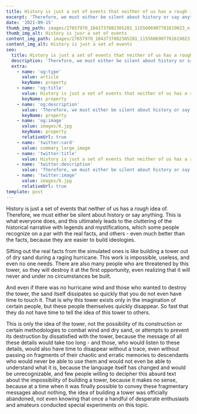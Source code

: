 ```yaml
---
title: History is just a set of events that neither of us has a rough idea of
excerpt: 'Therefore, we must either be silent about history or say anything.'
date: '2021-09-15'
thumb_img_path: images/27657970_1843737082305281_1155606907781619023_n.jpg
thumb_img_alt: History is jusr a set of events
content_img_path: images/27657970_1843737082305281_1155606907781619023_n-13e906cb.jpg
content_img_alt: History is just a set of events
seo:
  title: History is just a set of events that neither of us has a rough idea of
  description: 'Therefore, we must either be silent about history or say anything.'
  extra:
    - name: 'og:type'
      value: article
      keyName: property
    - name: 'og:title'
      value: History is just a set of events that neither of us has a rough idea of
      keyName: property
    - name: 'og:description'
      value: 'Therefore, we must either be silent about history or say anything.'
      keyName: property
    - name: 'og:image'
      value: images/6.jpg
      keyName: property
      relativeUrl: true
    - name: 'twitter:card'
      value: summary_large_image
    - name: 'twitter:title'
      value: History is just a set of events that neither of us has a rough idea of
    - name: 'twitter:description'
      value: 'Therefore, we must either be silent about history or say anything.'
    - name: 'twitter:image'
      value: images/6.jpg
      relativeUrl: true
template: post
---
```


History is just a set of events that neither of us has a rough idea of. Therefore, we must either be silent about history or say anything. This is what everyone does, and this ultimately leads to the cluttering of the historical narrative with legends and mystifications, which some people recognize on a par with the real facts, and others - even much better than the facts, because they are easier to build ideologies. 

Sifting out the real facts from the simulated ones is like building a tower out of dry sand during a raging hurricane. This work is impossible, useless, and even no one needs. There are also many people who are threatened by this tower, so they will destroy it at the first opportunity, even realizing that it will never and under no circumstances be built. 

And even if there was no hurricane wind and those who wanted to destroy the tower, the sand itself dissipates so quickly that you do not even have time to touch it. That is why this tower exists only in the imagination of certain people, but these people themselves quickly disappear. So fast that they do not have time to tell the idea of ​​this tower to others. 

This is only the idea of ​​the tower, not the possibility of its construction or certain methodologies to combat wind and dry sand, or attempts to prevent its destruction by dissatisfied with the tower, because the message of all these details would take too long - and those, who would listen to these details, would also have time to disappear without a trace, even without passing on fragments of their chaotic and erratic memories to descendants who would never be able to use them and would not even be able to understand what it is, because the language itself has changed and would be unrecognizable, and few people willing to decipher this absurd text about the impossibility of building a tower, because it makes no sense, because at a time when it was finally possible to convey these fragmentary messages about nothing, the idea of ​​building a tower was officially abandoned, not even knowing that once a handful of desperate enthusiasts and amateurs conducted special experiments on this topic.
